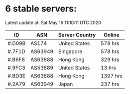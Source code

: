 # 6 stable servers:

Latest update at: Sat May 16 11:10:11 UTC 2020

| ID | ASN | Server Country | Online |
| -- | --- | -------------- | ------ |
| #.D09B | AS174 | United States | 578 hrs |
| #.7F1D | AS63949 | Singapore | 578 hrs |
| #.B6F8 | AS63888 | Hong Kong | 329 hrs |
| #.9FC3 | AS53889 | United States | 13 hrs |
| #.BD3E | AS63888 | Hong Kong | 1397 hrs |
| #.2A79 | AS63949 | Japan | 237 hrs |

